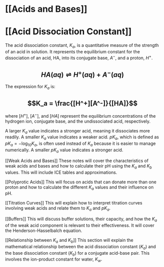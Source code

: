 # [[Acids and Bases]]
# [[Acid Dissociation Constant]]

The acid dissociation constant, $K_a$, is a quantitative measure of the strength of an acid in solution.  It represents the equilibrium constant for the dissociation of an acid, HA, into its conjugate base, $A^-$, and a proton, $H^+$.

## $$HA(aq) \rightleftharpoons H^+(aq) + A^-(aq)$$

The expression for $K_a$ is:

## $$K_a = \frac{[H^+][A^-]}{[HA]}$$

where $[H^+]$, $[A^-]$, and $[HA]$ represent the equilibrium concentrations of the hydrogen ion, conjugate base, and the undissociated acid, respectively.

A larger $K_a$ value indicates a stronger acid, meaning it dissociates more readily.  A smaller $K_a$ value indicates a weaker acid.  $pK_a$, which is defined as $pK_a = -\log_{10} K_a$, is often used instead of $K_a$ because it is easier to manage numerically.  A smaller $pK_a$ value indicates a stronger acid.

[[Weak Acids and Bases]]  These notes will cover the characteristics of weak acids and bases and how to calculate their pH using the $K_a$ and $K_b$ values.  This will include ICE tables and approximations.

[[Polyprotic Acids]]  This will focus on acids that can donate more than one proton and how to calculate the different $K_a$ values and their influence on pH.

[[Titration Curves]]  This will explain how to interpret titration curves involving weak acids and relate them to $K_a$ and $pK_a$.

[[Buffers]]  This will discuss buffer solutions, their capacity, and how the $K_a$ of the weak acid component is relevant to their effectiveness.  It will cover the Henderson-Hasselbalch equation.

[[Relationship between $K_a$ and $K_b$]] This section will explain the mathematical relationship between the acid dissociation constant ($K_a$) and the base dissociation constant ($K_b$) for a conjugate acid-base pair.  This involves the ion-product constant for water, $K_w$.

